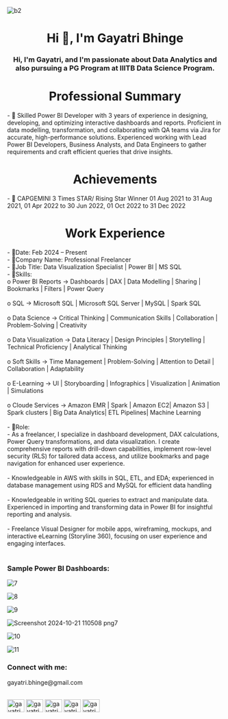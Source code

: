 ![b2](https://github.com/user-attachments/assets/3adbe11f-79ca-4c27-9e44-357665ee8dd5)

<h1 align="center">Hi 👋, I'm Gayatri Bhinge</h1>
<h3 align="center">Hi, I'm Gayatri, and  I'm  passionate about Data Analytics and also pursuing a PG Program at IIITB Data Science Program.</h3>


<h1 align="center">Professional Summary</h1>
- 🌱 Skilled Power BI Developer with 3 years of experience in designing, developing, and optimizing interactive dashboards and reports. Proficient in data modelling, transformation, and collaborating with QA teams via Jira for accurate, high-performance solutions. Experienced working with Lead Power BI Developers, Business Analysts, and Data Engineers to gather requirements and craft efficient queries that drive insights.


<h1 align="center">Achievements</h1>
- 🌱 CAPGEMINI  3 Times STAR/ Rising Star Winner
01 Aug 2021 to 31 Aug 2021, 01 Apr 2022 to 30 Jun 2022, 01 Oct 2022 to 31 Dec 2022

<h1 align="center">Work Experience</h1>
- 🌱Date: Feb 2024 – Present<br>
- 🌱Company Name: Professional Freelancer<br>
- 🌱Job Title: Data Visualization Specialist | Power BI | MS SQL<br>
- 🌱Skills: <br>
o	Power BI Reports   ->  Dashboards | DAX | Data Modelling | Sharing | Bookmarks | Filters | Power Query<br><br>
o	SQL   -> Microsoft SQL | Microsoft SQL Server | MySQL |  Spark SQL<br><br>
o	Data Science   ->  Critical Thinking  |  Communication Skills |   Collaboration  |  Problem-Solving  |  Creativity <br><br>
o	Data Visualization   ->  Data Literacy  |  Design Principles  |  Storytelling  |  Technical Proficiency  |  Analytical Thinking<br><br>
o	Soft Skills   ->  Time Management |  Problem-Solving  |  Attention to Detail | Collaboration  | Adaptability  <br><br>
o	E-Learning   ->  UI  |  Storyboarding | Infographics |  Visualization | Animation | Simulations  <br><br>
o	Cloude Services -> Amazon EMR | Spark | Amazon EC2| Amazon S3 | Spark clusters | Big Data Analytics| ETL Pipelines| Machine Learning<br><br>
- 🌱Role: <br>
- As a freelancer, I specialize in dashboard development, DAX calculations, Power Query transformations, and data visualization. I create comprehensive reports with drill-down capabilities, implement row-level security (RLS) for tailored data access, and utilize bookmarks and page navigation for enhanced user experience.<br><br>
- Knowledgeable in AWS with skills in SQL, ETL, and EDA; experienced in database management using RDS and MySQL for efficient data handling<br><br>
- Knowledgeable in writing SQL queries to extract and manipulate data. Experienced in importing and transforming data in Power BI for insightful reporting and analysis.<br><br>
- Freelance Visual Designer for mobile apps, wireframing, mockups, and interactive eLearning (Storyline 360), focusing on user experience and engaging interfaces.<br><br>

<h3 align="left">Sample Power BI Dashboards:</h3>


![7](https://github.com/user-attachments/assets/96f9ae8a-f5c5-4627-984b-5cd47ac18244)


![8](https://github.com/user-attachments/assets/3ef176bd-d429-4885-a1ea-41a6c21be20e)


![9](https://github.com/user-attachments/assets/3338d1ab-1cf8-4deb-ac50-b3b5a6aca5d2)


![Screenshot 2024-10-21 110508 png7](https://github.com/user-attachments/assets/ba26c7da-1ef0-47ce-b201-913aa8a0a221)


![10](https://github.com/user-attachments/assets/a634136c-2357-4109-88c7-00d54f11b370)

![11](https://github.com/user-attachments/assets/b1fb14a0-0258-49f5-9a3c-8bcf3a9610a3)

<h3 align="left">Connect with me:</h3>
gayatri.bhinge@gmail.com<br><br>
<p align="left">
<a href="https://linkedin.com/in/gayatri-bhinge" target="blank"><img align="center" src="https://raw.githubusercontent.com/rahuldkjain/github-profile-readme-generator/master/src/images/icons/Social/linked-in-alt.svg" alt="gayatribhinge" height="30" width="40" /></a>
<a href="https://fb.com/gayatribhinge" target="blank"><img align="center" src="https://raw.githubusercontent.com/rahuldkjain/github-profile-readme-generator/master/src/images/icons/Social/facebook.svg" alt="gayatribhinge" height="30" width="40" /></a>
<a href="https://instagram.com/gayatri.bhinge" target="blank"><img align="center" src="https://raw.githubusercontent.com/rahuldkjain/github-profile-readme-generator/master/src/images/icons/Social/instagram.svg" alt="gayatrib" height="30" width="40" /></a>
<a href="https://dribbble.com/gayatribhinge" target="blank"><img align="center" src="https://raw.githubusercontent.com/rahuldkjain/github-profile-readme-generator/master/src/images/icons/Social/dribbble.svg" alt="gayatribhinge" height="30" width="40" /></a>
<a href="https://www.behance.net/gayatribhinge" target="blank"><img align="center" src="https://raw.githubusercontent.com/rahuldkjain/github-profile-readme-generator/master/src/images/icons/Social/behance.svg" alt="gayatribhinge" height="30" width="40" /></a>
</p>


